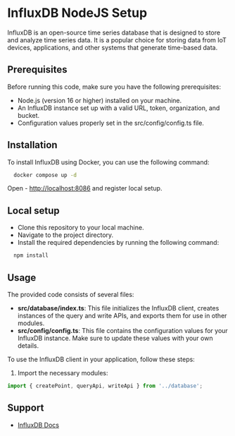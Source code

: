 # InfluxDB NodeJS Setup

InfluxDB is an open-source time series database that is designed to store and analyze time series data. It is a popular choice for storing data from IoT devices, applications, and other systems that generate time-based data.

## Prerequisites

Before running this code, make sure you have the following prerequisites:

- Node.js (version 16 or higher) installed on your machine.
- An InfluxDB instance set up with a valid URL, token, organization, and bucket.
- Configuration values properly set in the src/config/config.ts file.

## Installation

To install InfluxDB using Docker, you can use the following command:

```bash
  docker compose up -d
```

Open - [http://localhost:8086](http://localhost:8086) and register local setup.

## Local setup

- Clone this repository to your local machine.
- Navigate to the project directory.
- Install the required dependencies by running the following command:

```bash
  npm install
```

## Usage

The provided code consists of several files:

- **src/database/index.ts**: This file initializes the InfluxDB client, creates instances of the query and write APIs, and exports them for use in other modules.
- **src/config/config.ts**: This file contains the configuration values for your InfluxDB instance. Make sure to update these values with your own details.

To use the InfluxDB client in your application, follow these steps:

1. Import the necessary modules:

```javascript
import { createPoint, queryApi, writeApi } from '../database';
```

## Support

- [InfluxDB Docs](https://docs.influxdata.com/influxdb/v2.7/)
